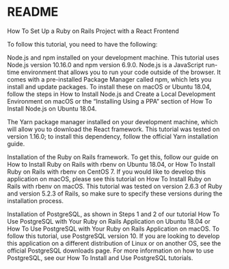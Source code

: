 # README

How To Set Up a Ruby on Rails Project with a React Frontend

To follow this tutorial, you need to have the following:

Node.js and npm installed on your development machine. This tutorial uses Node.js version 10.16.0 and npm version 6.9.0. Node.js is a JavaScript run-time environment that allows you to run your code outside of the browser. It comes with a pre-installed Package Manager called npm, which lets you install and update packages. To install these on macOS or Ubuntu 18.04, follow the steps in How to Install Node.js and Create a Local Development Environment on macOS or the “Installing Using a PPA” section of How To Install Node.js on Ubuntu 18.04.

The Yarn package manager installed on your development machine, which will allow you to download the React framework. This tutorial was tested on version 1.16.0; to install this dependency, follow the official Yarn installation guide.

Installation of the Ruby on Rails framework. To get this, follow our guide on How to Install Ruby on Rails with rbenv on Ubuntu 18.04, or How To Install Ruby on Rails with rbenv on CentOS 7. If you would like to develop this application on macOS, please see this tutorial on How To Install Ruby on Rails with rbenv on macOS. This tutorial was tested on version 2.6.3 of Ruby and version 5.2.3 of Rails, so make sure to specify these versions during the installation process.

Installation of PostgreSQL, as shown in Steps 1 and 2 of our tutorial How To Use PostgreSQL with Your Ruby on Rails Application on Ubuntu 18.04 or How To Use PostgreSQL with Your Ruby on Rails Application on macOS. To follow this tutorial, use PostgreSQL version 10. If you are looking to develop this application on a different distribution of Linux or on another OS, see the official PostgreSQL downloads page. For more information on how to use PostgreSQL, see our How To Install and Use PostgreSQL tutorials.


